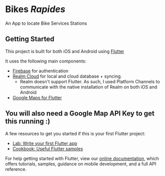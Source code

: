 # Bikes _Rapides_

An App to locate Bike Services Stations

## Getting Started

This project is built for both iOS and Android using [Flutter](https://flutter.dev)

It uses the following main components:
- [Firebase](https://pub.dev/packages/firebase_auth) for authentication
- [Realm Cloud](https://realm.io) for local and cloud database + syncing. 
  - Realm doesn't support Flutter. As such, I used Platform Channels to communicate with the native installation of Realm on both iOS and Android
- [Google Maps for Flutter](https://pub.dev/packages/google_maps_flutter)

You will also need a Google Map API Key to get this running :)
-------------------------
A few resources to get you started if this is your first Flutter project:

- [Lab: Write your first Flutter app](https://flutter.dev/docs/get-started/codelab)
- [Cookbook: Useful Flutter samples](https://flutter.dev/docs/cookbook)

For help getting started with Flutter, view our
[online documentation](https://flutter.dev/docs), which offers tutorials,
samples, guidance on mobile development, and a full API reference.
